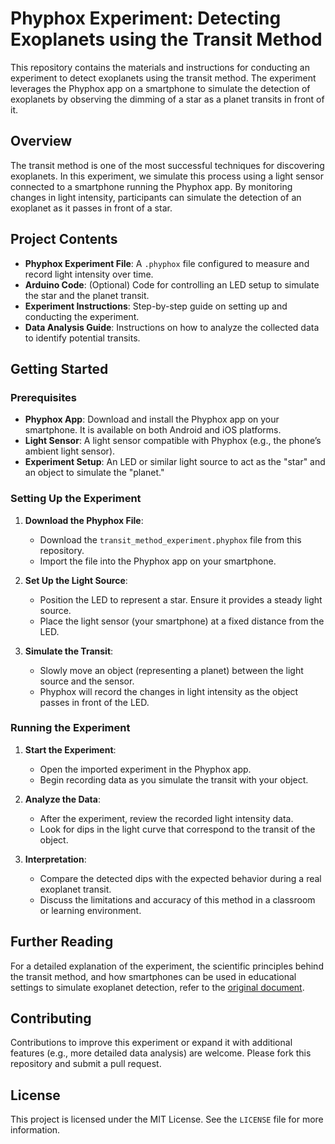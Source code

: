# Phyphox Experiment: Detecting Exoplanets using the Transit Method

This repository contains the materials and instructions for conducting an experiment to detect exoplanets using the transit method. The experiment leverages the Phyphox app on a smartphone to simulate the detection of exoplanets by observing the dimming of a star as a planet transits in front of it.

## Overview

The transit method is one of the most successful techniques for discovering exoplanets. In this experiment, we simulate this process using a light sensor connected to a smartphone running the Phyphox app. By monitoring changes in light intensity, participants can simulate the detection of an exoplanet as it passes in front of a star.

## Project Contents

- **Phyphox Experiment File**: A `.phyphox` file configured to measure and record light intensity over time.
- **Arduino Code**: (Optional) Code for controlling an LED setup to simulate the star and the planet transit.
- **Experiment Instructions**: Step-by-step guide on setting up and conducting the experiment.
- **Data Analysis Guide**: Instructions on how to analyze the collected data to identify potential transits.

## Getting Started

### Prerequisites

- **Phyphox App**: Download and install the Phyphox app on your smartphone. It is available on both Android and iOS platforms.
- **Light Sensor**: A light sensor compatible with Phyphox (e.g., the phone’s ambient light sensor).
- **Experiment Setup**: An LED or similar light source to act as the "star" and an object to simulate the "planet."

### Setting Up the Experiment

1. **Download the Phyphox File**: 
   - Download the `transit_method_experiment.phyphox` file from this repository.
   - Import the file into the Phyphox app on your smartphone.

2. **Set Up the Light Source**:
   - Position the LED to represent a star. Ensure it provides a steady light source.
   - Place the light sensor (your smartphone) at a fixed distance from the LED.

3. **Simulate the Transit**:
   - Slowly move an object (representing a planet) between the light source and the sensor. 
   - Phyphox will record the changes in light intensity as the object passes in front of the LED.

### Running the Experiment

1. **Start the Experiment**:
   - Open the imported experiment in the Phyphox app.
   - Begin recording data as you simulate the transit with your object.

2. **Analyze the Data**:
   - After the experiment, review the recorded light intensity data.
   - Look for dips in the light curve that correspond to the transit of the object.

3. **Interpretation**:
   - Compare the detected dips with the expected behavior during a real exoplanet transit.
   - Discuss the limitations and accuracy of this method in a classroom or learning environment.

## Further Reading

For a detailed explanation of the experiment, the scientific principles behind the transit method, and how smartphones can be used in educational settings to simulate exoplanet detection, refer to the [original document](https://www.mint-digital.de/fileadmin/user_upload/Spicker_und_Kuepper-Die_Transitmethode_-_Einsatz_von_Smartphones_in_Experimenten_zur_Suche_nach_Exoplaneten.pdf).

## Contributing

Contributions to improve this experiment or expand it with additional features (e.g., more detailed data analysis) are welcome. Please fork this repository and submit a pull request.

## License

This project is licensed under the MIT License. See the `LICENSE` file for more information.
